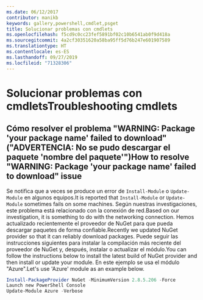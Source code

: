 ```yaml
---
ms.date: 06/12/2017
contributor: manikb
keywords: gallery,powershell,cmdlet,psget
title: Solucionar problemas con cmdlets
ms.openlocfilehash: f5cd9c0cc23fef5891bf02c10b6541ab0f9d418a
ms.sourcegitcommit: 4a2cf30351620a58ba95ff5d76b247e601907589
ms.translationtype: HT
ms.contentlocale: es-ES
ms.lasthandoff: 09/27/2019
ms.locfileid: "71328306"
---
```

# <a name="troubleshooting-cmdlets"></a><span data-ttu-id="fbe96-103">Solucionar problemas con cmdlets</span><span class="sxs-lookup"><span data-stu-id="fbe96-103">Troubleshooting cmdlets</span></span>

## <a name="how-to-resolve-warning-package-your-package-name-failed-to-download-issue"></a><span data-ttu-id="fbe96-104">Cómo resolver el problema "WARNING: Package 'your package name' failed to download" ("ADVERTENCIA: No se pudo descargar el paquete 'nombre del paquete'")</span><span class="sxs-lookup"><span data-stu-id="fbe96-104">How to resolve "WARNING: Package 'your package name' failed to download" issue</span></span>

<span data-ttu-id="fbe96-105">Se notifica que a veces se produce un error de `Install-Module` o `Update-Module` en algunos equipos.</span><span class="sxs-lookup"><span data-stu-id="fbe96-105">It is reported that `Install-Module` or `Update-Module` sometimes fails on some machines.</span></span>
<span data-ttu-id="fbe96-106">Según nuestras investigaciones, este problema está relacionado con la conexión de red.</span><span class="sxs-lookup"><span data-stu-id="fbe96-106">Based on our investigation, it is something to do with the networking connection.</span></span>
<span data-ttu-id="fbe96-107">Hemos actualizado recientemente el proveedor de NuGet para que pueda descargar paquetes de forma confiable.</span><span class="sxs-lookup"><span data-stu-id="fbe96-107">Recently we updated NuGet provider so that it can reliably download packages.</span></span>
<span data-ttu-id="fbe96-108">Puede seguir las instrucciones siguientes para instalar la compilación más reciente del proveedor de NuGet y, después, instalar o actualizar el módulo.</span><span class="sxs-lookup"><span data-stu-id="fbe96-108">You can follow the instructions below to install the latest build of NuGet provider and then install or update your module.</span></span>
<span data-ttu-id="fbe96-109">En este ejemplo se usa el módulo "Azure".</span><span class="sxs-lookup"><span data-stu-id="fbe96-109">Let's use 'Azure' module as an example below.</span></span>

```powershell
Install-PackageProvider NuGet -MinimumVersion 2.8.5.206 -Force
Launch new PowerShell Console
Update-Module Azure -Verbose
```
